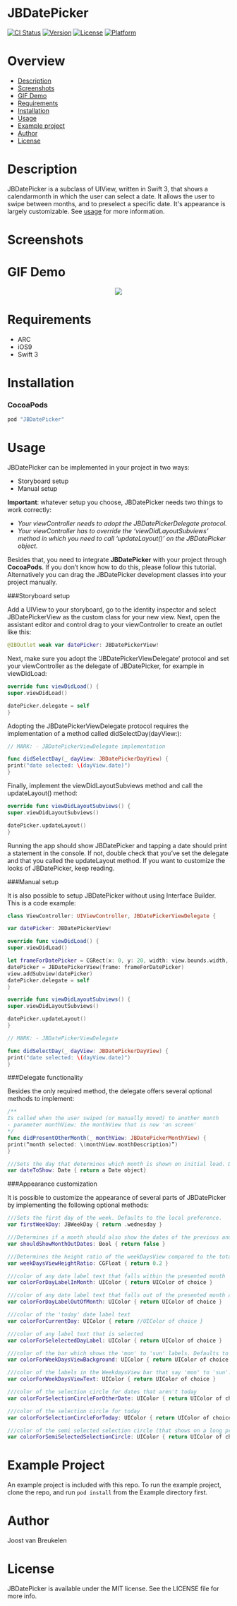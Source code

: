 # JBDatePicker

[![CI Status](http://img.shields.io/travis/Joost/JBDatePicker.svg?style=flat)](https://travis-ci.org/Joost/JBDatePicker)
[![Version](https://img.shields.io/cocoapods/v/JBDatePicker.svg?style=flat)](http://cocoapods.org/pods/JBDatePicker)
[![License](https://img.shields.io/cocoapods/l/JBDatePicker.svg?style=flat)](http://cocoapods.org/pods/JBDatePicker)
[![Platform](https://img.shields.io/cocoapods/p/JBDatePicker.svg?style=flat)](http://cocoapods.org/pods/JBDatePicker)


Overview
==========
* [Description](https://github.com/Tuslareb/JBDatePicker#description)
* [Screenshots](https://github.com/Tuslareb/JBDatePicker#screenshots)
* [GIF Demo](https://github.com/Tuslareb/JBDatePicker#gif-demo)
* [Requirements](https://github.com/Tuslareb/JBDatePicker#requirements)
* [Installation](https://github.com/Tuslareb/JBDatePicker#installation)
* [Usage](https://github.com/Tuslareb/JBDatePicker#usage)
* [Example project](https://github.com/Tuslareb/JBDatePicker#example-project)
* [Author](https://github.com/Tuslareb/JBDatePicker#author)
* [License](https://github.com/Tuslareb/JBDatePicker#license)


Description
==========
JBDatePicker is a subclass of UIView, written in Swift 3, that shows a calendarmonth in which the user can select a date. It allows the user to swipe between months, and to preselect a specific date. It's appearance is largely customizable. See [usage](https://github.com/Tuslareb/JBDatePicker#usage) for more information.

Screenshots
==========

GIF Demo
==========
<p align="center">
<img src ="https://cloud.githubusercontent.com/assets/6486085/21116844/8c9fd570-c0b7-11e6-8041-6206b540a26a.gif" />
</p>

Requirements
==========
* ARC
* iOS9
* Swift 3

Installation
==========
<h3> CocoaPods </h3>

```ruby
pod "JBDatePicker"
```
Usage
==========
JBDatePicker can be implemented in your project in two ways:
* Storyboard setup
* Manual setup

**Important**: whatever setup you choose, JBDatePicker needs two things to work correctly:
+ *Your viewController needs to adopt the JBDatePickerDelegate protocol.*
+ *Your viewController has to override the ‘viewDidLayoutSubviews’ method in which you need to call ‘updateLayout()’ on the JBDatePicker object.*

Besides that, you need to integrate **JBDatePicker** with your project through **CocoaPods**. If you don’t know how to do this, please follow this tutorial. Alternatively you can drag the JBDatePicker development classes into your project manually. 

###Storyboard setup

Add a UIView to your storyboard, go to the identity inspector and select JBDatePickerView as the custom class for your new view. Next, open the assistant editor and control drag to your viewController to create an outlet like this:

```swift
@IBOutlet weak var datePicker: JBDatePickerView!
```

Next, make sure you adopt the ‘JBDatePickerViewDelegate’ protocol and set your viewController as the delegate of JBDatePicker, for example in viewDidLoad:

```swift
override func viewDidLoad() {
super.viewDidLoad()

datePicker.delegate = self
}
```

Adopting the JBDatePickerViewDelegate protocol requires the implementation of a method called didSelectDay(dayView:):

```swift
// MARK: - JBDatePickerViewDelegate implementation

func didSelectDay(_ dayView: JBDatePickerDayView) {
print("date selected: \(dayView.date)")
}
```

Finally, implement the viewDidLayoutSubviews method and call the updateLayout() method:

```swift
override func viewDidLayoutSubviews() {
super.viewDidLayoutSubviews()

datePicker.updateLayout()
}
```

Running the app should show JBDatePicker and tapping a date should print a statement in the console. If not, double check that you’ve set the delegate and that you called the updateLayout method. If you want to customize the looks of JBDatePicker, keep reading. 

###Manual setup

It is also possible to setup JBDatePicker without using Interface Builder. This is a code example: 

```swift
class ViewController: UIViewController, JBDatePickerViewDelegate {

var datePicker: JBDatePickerView!

override func viewDidLoad() {
super.viewDidLoad()

let frameForDatePicker = CGRect(x: 0, y: 20, width: view.bounds.width, height: 250)
datePicker = JBDatePickerView(frame: frameForDatePicker)
view.addSubview(datePicker)
datePicker.delegate = self  
}

override func viewDidLayoutSubviews() {
super.viewDidLayoutSubviews()

datePicker.updateLayout()
}

// MARK: - JBDatePickerViewDelegate

func didSelectDay(_ dayView: JBDatePickerDayView) {
print("date selected: \(dayView.date)")
}
```

###Delegate functionality

Besides the only required method, the delegate offers several optional methods to implement:

```swift
/**
Is called when the user swiped (or manually moved) to another month
- parameter monthView: the monthView that is now 'on screen'
*/
func didPresentOtherMonth(_ monthView: JBDatePickerMonthView) {
print(“month selected: \(monthView.monthDescription)”)
}

///Sets the day that determines which month is shown on initial load. Defaults to the current date.
var dateToShow: Date { return a Date object}
```

###Appearance customization

It is possible to customize the appearance of several parts of JBDatePicker by implementing the following optional methods:

```swift
///Sets the first day of the week. Defaults to the local preference.
var firstWeekDay: JBWeekDay { return .wednesday }

///Determines if a month should also show the dates of the previous and next month. Defaults to true.
var shouldShowMonthOutDates: Bool { return false }

///Determines the height ratio of the weekDaysView compared to the total height. Defaults to 0.1 (10%).
var weekDaysViewHeightRatio: CGFloat { return 0.2 }

///color of any date label text that falls within the presented month
var colorForDayLabelInMonth: UIColor { return UIColor of choice }

///color of any date label text that falls out of the presented month and is part of the next or previous (but not presented) month
var colorForDayLabelOutOfMonth: UIColor { return UIColor of choice }

///color of the 'today' date label text
var colorForCurrentDay: UIColor { return //UIColor of choice }

///color of any label text that is selected
var colorForSelelectedDayLabel: UIColor { return UIColor of choice }

///color of the bar which shows the 'mon' to 'sun' labels. Defaults to green. 
var colorForWeekDaysViewBackground: UIColor { return UIColor of choice }

///color of the labels in the WeekdaysView bar that say 'mon' to 'sun'. Defaults to white.
var colorForWeekDaysViewText: UIColor { return UIColor of choice }

///color of the selection circle for dates that aren't today
var colorForSelectionCircleForOtherDate: UIColor { return UIColor of choice }

///color of the selection circle for today
var colorForSelectionCircleForToday: UIColor { return UIColor of choice }

///color of the semi selected selection circle (that shows on a long press)
var colorForSemiSelectedSelectionCircle: UIColor { return UIColor of choice }
```

Example Project
==========
An example project is included with this repo. To run the example project, clone the repo, and run `pod install` from the Example directory first.

Author
==========
Joost van Breukelen

License
==========
JBDatePicker is available under the MIT license. See the LICENSE file for more info.
